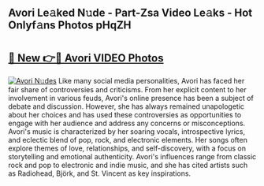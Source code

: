 ## Avori Le𝚊ked N𝚞de - Part-Zsa Video Le𝚊ks - Hot Onlyf𝚊ns Photos pHqZH

# <h2><a href="http://ab60117.deff.icu/?id=Avori">🔗 New 👉🔴 Avori VIDEO Photos</a></h2>

[![Avori N𝚞des](https://i.imgur.com/rIISA9y.gif)](http://ab60117.deff.icu/?id=Avori)
Like many social media personalities, Avori has faced her fair share of controversies and criticisms. From her explicit content to her involvement in various feuds, Avori's online presence has been a subject of debate and discussion. However, she has always remained unapologetic about her choices and has used these controversies as opportunities to engage with her audience and address any concerns or misconceptions. Avori's music is characterized by her soaring vocals, introspective lyrics, and eclectic blend of pop, rock, and electronic elements. Her songs often explore themes of love, relationships, and self-discovery, with a focus on storytelling and emotional authenticity. Avori's influences range from classic rock and pop to electronic and indie music, and she has cited artists such as Radiohead, Björk, and St. Vincent as key inspirations.
